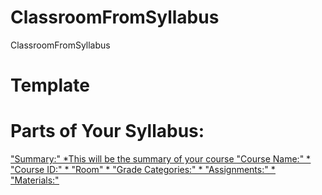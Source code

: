 # ClassroomFromSyllabus
ClassroomFromSyllabus


# Template

# Parts of Your Syllabus:
<ins>"Summary:"<ins>
*This will be the summary of your course
<ins>"Course Name:"<ins>
*
<ins>"Course ID:"<ins>
*
<ins>"Room"<ins>
*
<ins>"Grade Categories:"<ins>
*
<ins>"Assignments:"<ins>
*
<ins>"Materials:"<ins>

